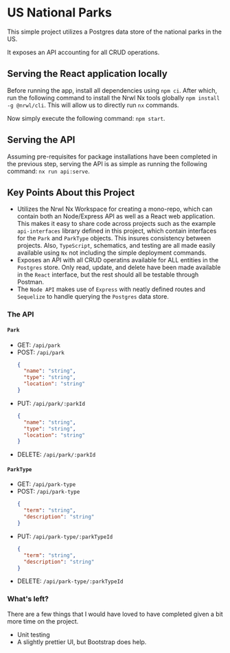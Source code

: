 # US National Parks

This simple project utilizes a Postgres data store of the national parks in the US.

It exposes an API accounting for all CRUD operations.

## Serving the React application locally 

Before running the app, install all dependencies using `npm ci`.
After which, run the following command to install the Nrwl Nx tools globally `npm install -g @nrwl/cli`.
This will allow us to directly run `nx` commands.

Now simply execute the following command: `npm start`.

## Serving the API

Assuming pre-requisites for package installations have been completed in the previous step, serving the API is as simple as running the following command: `nx run api:serve`.


## Key Points About this Project

- Utilizes the Nrwl Nx Workspace for creating a mono-repo, which can contain both an Node/Express API as well as a React web application. This makes it easy to share code across projects such as the example `api-interfaces` library defined in this project, which contain interfaces for the `Park` and `ParkType` objects. This insures consistency between projects. Also, `TypeScript`, schematics, and testing are all made easily available using `Nx` not including the simple deployment commands. 
- Exposes an API with all CRUD operatins available for ALL entities in the `Postgres` store. Only read, update, and delete have been made available in the `React` interface, but the rest should all be testable through Postman.
- The `Node API` makes use of `Express` with neatly defined routes and `Sequelize` to handle querying the `Postgres` data store. 


### The API

#### `Park`
- GET: `/api/park`
- POST: `/api/park`
  ```json
  {
    "name": "string",
    "type": "string",
    "location": "string"
  }
  ```
- PUT: `/api/park/:parkId`
  ```json
  {
    "name": "string",
    "type": "string",
    "location": "string"
  }
  ```
- DELETE: `/api/park/:parkId`

#### `ParkType`
- GET: `/api/park-type`
- POST: `/api/park-type`
  ```json
  {
    "term": "string",
    "description": "string"
  }
  ```
- PUT: `/api/park-type/:parkTypeId`
  ```json
  {
    "term": "string",
    "description": "string"
  }
  ```
- DELETE: `/api/park-type/:parkTypeId`

### What's left?

There are a few things that I would have loved to have completed given a bit more time on the project.
- Unit testing
- A slightly prettier UI, but Bootstrap does help.

